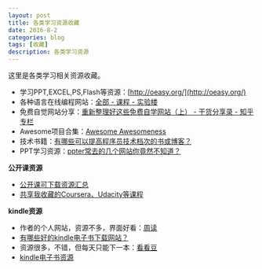 ```yaml
---
layout: post
title: 各类学习资源收藏
date: 2016-8-2
categories: blog
tags: [收藏]
description: 各类学习资源
---   
```


这里是各类学习相关资源收藏。

- 学习PPT,EXCEL,PS,Flash等资源：[http://oeasy.org/](http://oeasy.org/)          
- 各种语言在线编程网站：[全部 - 课程 - 实验楼](https://www.shiyanlou.com/courses/)     
- 免费自觉网站分享：[重新整理好这些免费自学网站（上） - 干货分享录 - 知乎专栏](https://zhuanlan.zhihu.com/p/22248046)
- Awesome项目合集：[Awesome Awesomeness](https://github.com/bayandin/awesome-awesomeness)
- 技术书籍：[有哪些可以提高程序员技术档次的书或博客？](https://www.zhihu.com/question/23821125#answer-42500600)
- PPT学习资源：[ppter常去的几个网站你竟然不知道？](https://zhuanlan.zhihu.com/p/22367486)

**公开课资源**        

- [公开课可下载资源汇总](http://blog.coursegraph.com/%E5%85%AC%E5%BC%80%E8%AF%BE%E5%8F%AF%E4%B8%8B%E8%BD%BD%E8%B5%84%E6%BA%90%E6%B1%87%E6%80%BB)
- [共享我收藏的Coursera、Udacity等课程](https://www.douban.com/group/topic/44748285/)

**kindle资源**         

- 作者的个人网站，资源不多，界面好看：[周读](http://www.ireadweek.com/index.php/Index/index.html)
- [有哪些好的kindle电子书下载网站？](https://www.zhihu.com/question/28498184)
- 资源很多，不错，但每天只能下一本：[看看豆](https://kankandou.com/)
- [kindle电子书资源](http://www.360doc.com/content/13/0624/17/12905210_295221511.shtml)

